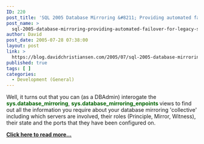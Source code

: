 ```yaml
---
ID: 220
post_title: 'SQL 2005 Database Mirroring &#8211; Providing automated failover for legacy systems'
post_name: >
  sql-2005-database-mirroring-providing-automated-failover-for-legacy-systems
author: David
post_date: 2005-07-28 07:38:00
layout: post
link: >
  https://blog.davidchristiansen.com/2005/07/sql-2005-database-mirroring-providing-automated-failover-for-legacy-systems/
published: true
tags: [ ]
categories:
  - Development (General)
---
```

<p>Well, it turns out that you can (as a DBAdmin) interogate the <strong><font color="#006400">sys.database_mirroring</font></strong>, <strong><font color="#006400">sys.database_mirroring_enpoints </font></strong>views to find out all the information you require about your database mirroring 'collective' including which servers are involved, their roles (Principle, Mirror, Witness), their state&nbsp;and the ports that they have been configured on.</p>
<p><strong><a href="http://cs.dccreative.dnsalias.com/blogs/david/archive/2005/07/28/SQL2005DatabaseMirroringAutomaticFailoverforLegacy.aspx">Click here to read more...</a></strong></p>